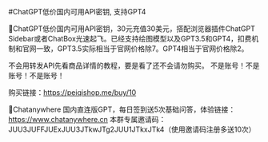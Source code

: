 #ChatGPT低价国内可用API密钥, 支持GPT4 

🚀ChatGPT低价国内可用API密钥，30元充值30美元，搭配浏览器插件ChatGPT Sidebar或者ChatBox光速起飞。已经支持绘图模型以及GPT3.5和GPT4，扣费机制和官网一致，GPT3.5实际相当于官网价格除7。GPT4相当于官网价格除2。

不会用转发API先看商品详情的教程，要是看了还不会请勿购买。
不是账号！不是账号！不是账号！

购买链接：https://peiqishop.me/buy/10

🚀Chatanywhere 国内直连版GPT，每日签到送5次基础问答，体验链接：https://www.chatanywhere.cn
本群专属邀请码：JUU3JUFFJUExJUU3JTkwJTg2JUU1JTkxJTk4（使用邀请码注册多送10次）
